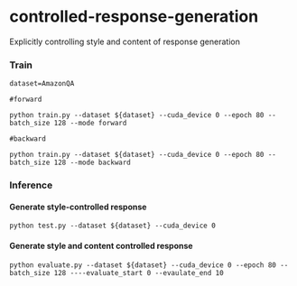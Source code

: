 # controlled-response-generation
Explicitly controlling style and content of response generation

### Train 

    dataset=AmazonQA
    
    #forward

    python train.py --dataset ${dataset} --cuda_device 0 --epoch 80 --batch_size 128 --mode forward

    #backward

    python train.py --dataset ${dataset} --cuda_device 0 --epoch 80 --batch_size 128 --mode backward

### Inference 
#### Generate style-controlled response

    python test.py --dataset ${dataset} --cuda_device 0 

#### Generate style and content controlled response 

    python evaluate.py --dataset ${dataset} --cuda_device 0 --epoch 80 --batch_size 128 ----evaluate_start 0 --evaulate_end 10




